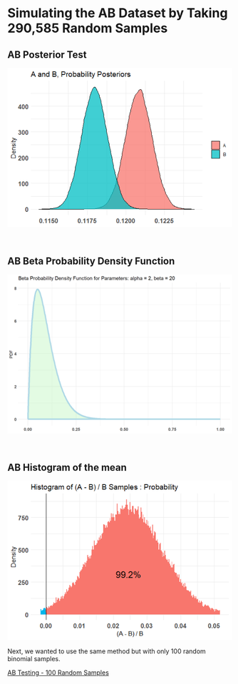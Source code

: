 # Simulating the AB Dataset by Taking 290,585 Random Samples

## AB Posterior Test

![AB Posterior Test](https://github.com/EvaGostiuk/MAT4376-project-2-team-3/blob/master/AB_DataSet/task_2/AB_Test__ABPosterior.png?raw=true)


&nbsp;

## AB Beta Probability Density Function

![AB Beta Probability Density Function](https://github.com/EvaGostiuk/MAT4376-project-2-team-3/blob/master/AB_DataSet/task_2/ABTEST_BetaProb_DensityFunction.png?raw=true)


&nbsp;

## AB Histogram of the mean

![AB Histogram of the mean](https://github.com/EvaGostiuk/MAT4376-project-2-team-3/blob/master/AB_DataSet/task_2/ABTEST_hist_of_mean.png?raw=true)



Next, we wanted to use the same method but with only 100 random binomial samples.

[AB Testing - 100 Random Samples](https://github.com/EvaGostiuk/MAT4376-project-2-team-3/blob/master/AB_DataSet/task_2/02-AB100.md)
